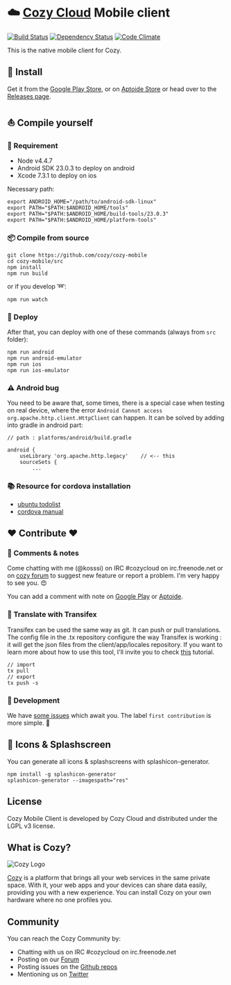 # :cloud: [Cozy Cloud][0] Mobile client

[![Build Status][1]][2]
[![Dependency Status][3]][4]
[![Code Climate][5]][6]

This is the native mobile client for Cozy.


## :rocket: Install

Get it from the [Google Play Store][7],
or on [Aptoide Store][8]
or head over to the [Releases page][9].


## :boat: Compile yourself

### :wrench: Requirement

- Node v4.4.7
- Android SDK 23.0.3 to deploy on android
- Xcode 7.3.1 to deploy on ios

Necessary path:

    export ANDROID_HOME="/path/to/android-sdk-linux"
    export PATH="$PATH:$ANDROID_HOME/tools"
    export PATH="$PATH:$ANDROID_HOME/build-tools/23.0.3"
    export PATH="$PATH:$ANDROID_HOME/platform-tools"


### :package: Compile from source

    git clone https://github.com/cozy/cozy-mobile
    cd cozy-mobile/src
    npm install
    npm run build

or if you develop :loop::

    npm run watch


### :helicopter: Deploy

After that, you can deploy with one of these commands (always from `src`
folder):

    npm run android
    npm run android-emulator
    npm run ios
    npm run ios-emulator


### :warning: Android bug

You need to be aware that, some times, there is a special case when testing on
real device, where the error
`Android Cannot access org.apache.http.client.HttpClient` can happen.
It can be solved by adding into gradle in android part:

    // path : platforms/android/build.gradle

    android {
        useLibrary 'org.apache.http.legacy'    // <-- this
        sourceSets {
            ...


### :books: Resource for cordova installation

 - [ubuntu todolist][10]
 - [cordova manual][11]


## :heart: Contribute :heart:


### :speech_balloon: Comments & notes

Come chatting with me (@kosssi) on IRC #cozycloud on irc.freenode.net or on
[cozy forum][12] to suggest new feature or report a
problem. I'm very happy to see you. :heart_eyes:

You can add a comment with note on [Google Play][7] or [Aptoide][8].


### :book: Translate with Transifex

Transifex can be used the same way as git. It can push or pull translations. The
config file in the .tx repository configure the way Transifex is working : it
will get the json files from the client/app/locales repository.
If you want to learn more about how to use this tool, I'll invite you to check
 [this][13] tutorial.

    // import
    tx pull
    // export
    tx push -s


### :tada: Development

We have [some issues][14] which await
you. The label `first contribution` is more simple. :hatching_chick:


## :rainbow: Icons & Splashscreen

You can generate all icons & splashscreens with splashicon-generator.

    npm install -g splashicon-generator
    splashicon-generator --imagespath="res"


## License

Cozy Mobile Client is developed by Cozy Cloud and distributed under the LGPL v3
license.


## What is Cozy?

![Cozy Logo][15]

[Cozy][0] is a platform that brings all your web services in the
same private space.  With it, your web apps and your devices can share data
easily, providing you
with a new experience. You can install Cozy on your own hardware where no one
profiles you.


## Community

You can reach the Cozy Community by:

* Chatting with us on IRC #cozycloud on irc.freenode.net
* Posting on our [Forum][12]
* Posting issues on the [Github repos][16]
* Mentioning us on [Twitter][17]


[0]:  https://cozy.io
[1]:  https://travis-ci.org/cozy/cozy-mobile.svg?branch=master
[2]:  https://travis-ci.org/cozy/cozy-mobile
[3]:  https://www.versioneye.com/user/projects/575534e27757a0003bd4b117/badge.svg?style=flat-square
[4]:  https://www.versioneye.com/user/projects/575534e27757a0003bd4b117
[5]:  https://codeclimate.com/github/cozy/cozy-mobile/badges/gpa.svg
[6]:  https://codeclimate.com/github/cozy/cozy-mobile
[7]:  https://play.google.com/store/apps/details?id=io.cozy.files_client
[8]:  https://cozy.store.aptoide.com/app/market/io.cozy.files_client/103058/19682485/Cozy
[9]:  https://github.com/cozy/cozy-mobile/releases
[10]: http://askubuntu.com/questions/318246/complete-installation-guide-for-android-sdk-adt-bundle-on-ubuntu
[11]: https://cordova.apache.org/docs/en/latest/guide/platforms/android/index.html
[12]: https://forum.cozy.io
[13]: http://docs.transifex.com/introduction/
[14]: https://github.com/cozy/cozy-mobile/issues
[15]: https://raw.github.com/cozy/cozy-setup/gh-pages/assets/images/happycloud.png
[16]: https://github.com/cozy/
[17]: https://twitter.com/mycozycloud
